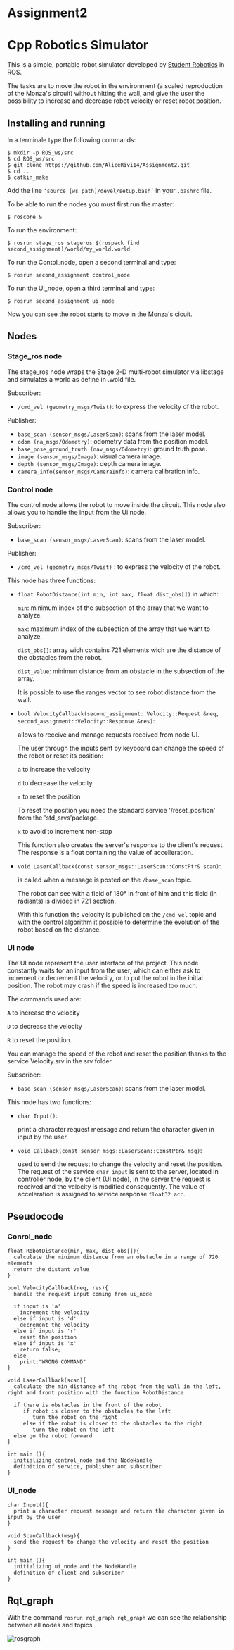 # Assignment2

Cpp Robotics Simulator
================================

This is a simple, portable robot simulator developed by [Student Robotics](https://studentrobotics.org) in ROS.

The tasks are to move the robot in the environment (a scaled reproduction of the Monza's circuit) without hitting the wall, and give the user the possibility to increase and decrease robot velocity or reset robot position.

Installing and running
----------------------

In a terminale type the following commands:
```bashscript
$ mkdir -p ROS_ws/src
$ cd ROS_ws/src
$ git clone https://github.com/AliceRivi14/Assignment2.git
$ cd ..
$ catkin_make
```
Add the line `‘source [ws_path]/devel/setup.bash’` in your `.bashrc` file.

To be able to run the nodes you must first run the master:
```bashscript
$ roscore &
```

To run the environment:
```bashscript
$ rosrun stage_ros stageros $(rospack find second_assignment)/world/my_world.world
```

To run the Contol_node, open a second terminal and type:
```bashscript
$ rosrun second_assignment control_node
```

To run the Ui_node, open a third terminal and type:
```bashscript
$ rosrun second_assignment ui_node
```

Now you can see the robot starts to move in the Monza's cicuit.

Nodes
-----------

### Stage_ros node ###

The stage_ros node wraps the Stage 2-D multi-robot simulator via libstage and simulates a world as define in .wold file.

Subscriber:
* `/cmd_vel (geometry_msgs/Twist)`: to express the velocity of the robot.

Publisher:
* `base_scan (sensor_msgs/LaserScan)`: scans from the laser model.
* `odom (na_msgs/Odometry)`: odometry data from the position model.
* `base_pose_ground_truth (nav_msgs/Odometry)`: ground truth pose.
* `image (sensor_msgs/Image)`: visual camera image.
* `depth (sensor_msgs/Image)`: depth camera image.
* `camera_info(sensor_msgs/CameraInfo)`: camera calibration info.

### Control node ###

The control node allows the robot to move inside the circuit.
This node also allows you to handle the input from the Ui node.

Subscriber:
* `base_scan (sensor_msgs/LaserScan)`: scans from the laser model.

Publisher:
* `/cmd_vel (geometry_msgs/Twist)` : to express the velocity of the robot.

This node has three functions:

* `float RobotDistance(int min, int max, float dist_obs[])` in which:

    `min`: minimum index of the subsection of the array that we want to analyze.

    `max`: maximum index of the subsection of the array that we want to analyze.

    `dist_obs[]`: array wich contains 721 elements wich are the distance of the obstacles from the robot.

    `dist_value`: minimun distance from an obstacle in the subsection of the array.

    It is possible to use the ranges vector to see robot distance from the wall.

* `bool VelocityCallback(second_assignment::Velocity::Request &req, second_assignment::Velocity::Response &res)`:

    allows to receive and manage requests received from node UI.

    The user through the inputs sent by keyboard can change the speed of the robot or reset its position:

    `a` to increase the velocity

    `d` to decrease the velocity

    `r` to reset the position

    To reset the position you need the standard service '/reset_position' from the 'std_srvs'package.

    `x` to avoid to increment non-stop

    This function also creates the server's response to the client's request. The response is a float containing the value of accelleration.

* `void LaserCallback(const sensor_msgs::LaserScan::ConstPtr& scan)`:

    is called when a message is posted on the `/base_scan` topic. 

    The robot can see with a field of 180° in front of him and this field (in radiants) is divided in 721 section.

    With this function the velocity is published on the `/cmd_vel` topic and with the control algorithm it possible to determine the evolution of the robot based on the distance.

### UI node ###

The UI node represent the user interface of the project. This node constantly waits for an input from the user, which can either ask to increment or decrement the velocity, or to put the robot in the initial position.
The robot may crash if the speed is increased too much.

The commands used are:

`A` to increase the velocity

`D` to decrease the velocity

`R` to reset the position.

You can manage the speed of the robot and reset the position thanks to the service Velocity.srv in the srv folder.

Subscriber:
* `base_scan (sensor_msgs/LaserScan)`: scans from the laser model.


This node has two functions:

* `char Input()`:

    print a character request message and return the character given in input by the user.

* `void Callback(const sensor_msgs::LaserScan::ConstPtr& msg)`:

    used to send the request to change the velocity and reset the position.
    The request of the service `char input` is sent to the server, located in controller node, by the client (UI node), in the server the request is received and the velocity is modified consequently. The value of acceleration is assigned to service response `float32 acc`.


Pseudocode
------------------------

### Conrol_node ###

```pseudocode
float RobotDistance(min, max, dist_obs[]){
  calculate the minimum distance from an obstacle in a range of 720 elements
  return the distant value
}  

bool VelocityCallback(req, res){
  handle the request input coming from ui_node
  
  if input is 'a'
    increment the velocity
  else if input is 'd'
    decrement the velocity
  else if input is 'r'
    reset the position
  else if input is 'x'
    return false;
  else
    print:"WRONG COMMAND"
}

void LaserCallback(scan){
  calculate the min distance of the robot from the wall in the left, right and front position with the function RobotDistance

  if there is obstacles in the front of the robot
     if robot is closer to the obstacles to the left
        turn the robot on the right
     else if the robot is closer to the obstacles to the right
        turn the robot on the left
  else go the robot forward
}

int main (){
  initializing control_node and the NodeHandle
  definition of service, publisher and subscriber
}
```

### UI_node ###

```pseudocode
char Input(){
  print a character request message and return the character given in input by the user
}  

void ScanCallback(msg){
  send the request to change the velocity and reset the position
}

int main (){
  initializing ui_node and the NodeHandle
  definition of client and subscriber
} 
```

Rqt_graph
------------------------
With the command `rosrun rqt_graph rqt_graph` we can see the relationship between all nodes and topics

![rosgraph](https://user-images.githubusercontent.com/92019811/146639133-1fce6a02-771d-43dc-af72-ee1d6b23ad5a.png)
